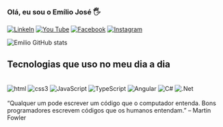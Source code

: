 ### Olá, eu sou o Emílio José 🖐

[![LinkeIn](https://img.shields.io/badge/LinkedIn-0077B5?style=for-the-badge&logo=linkedin&logoColor=white)](https://www.linkedin.com/in/emilio-jos%C3%A9-794955208/)
[![You Tube](https://img.shields.io/badge/YouTube-FF0000?style=for-the-badge&logo=youtube&logoColor=white)](https://www.youtube.com/channel/UCDJyi0BqbcKPxXxTsl1ya3g)
[![Facebook](https://img.shields.io/badge/Facebook-1877F2?style=for-the-badge&logo=facebook&logoColor=white)](https://www.facebook.com/emilio.gk/)
[![Instagram](https://img.shields.io/badge/Instagram-E4405F?style=for-the-badge&logo=instagram&logoColor=white)]()

![Emilio GitHub stats](https://github-readme-stats.vercel.app/api?username=Emilio-Jose-Camilo&show_icons=true&theme=dracula)

## Tecnologias que uso no meu dia a dia

<div style="dislay: inline_block"> <br />
    <img align="center" alt="html" src="https://img.shields.io/badge/HTML5-E34F26?style=for-the-badge&logo=html5&logoColor=white" />
    <img align="center" alt="css3" src="https://img.shields.io/badge/CSS3-1572B6?style=for-the-badge&logo=css3&logoColor=white" />
    <img align="center" alt="JavaScript" src="https://img.shields.io/badge/JavaScript-323330?style=for-the-badge&logo=javascript&logoColor=F7DF1E" />
    <img align="center" alt="TypeScript" src="https://img.shields.io/badge/TypeScript-007ACC?style=for-the-badge&logo=typescript&logoColor=white" />
    <img align="center" alt="Angular" src="https://img.shields.io/badge/Angular-DD0031?style=for-the-badge&logo=angular&logoColor=white" />
    <img align="center" alt="C#" src="https://img.shields.io/badge/C%23-239120?style=for-the-badge&logo=c-sharp&logoColor=white" />
    <img align="center" alt=".Net" src="https://img.shields.io/badge/.NET-5C2D91?style=for-the-badge&logo=.net&logoColor=white" />
</div>
<br/>
“Qualquer um pode escrever um código que o computador entenda. Bons programadores escrevem códigos que os humanos entendam.” – Martin Fowler
